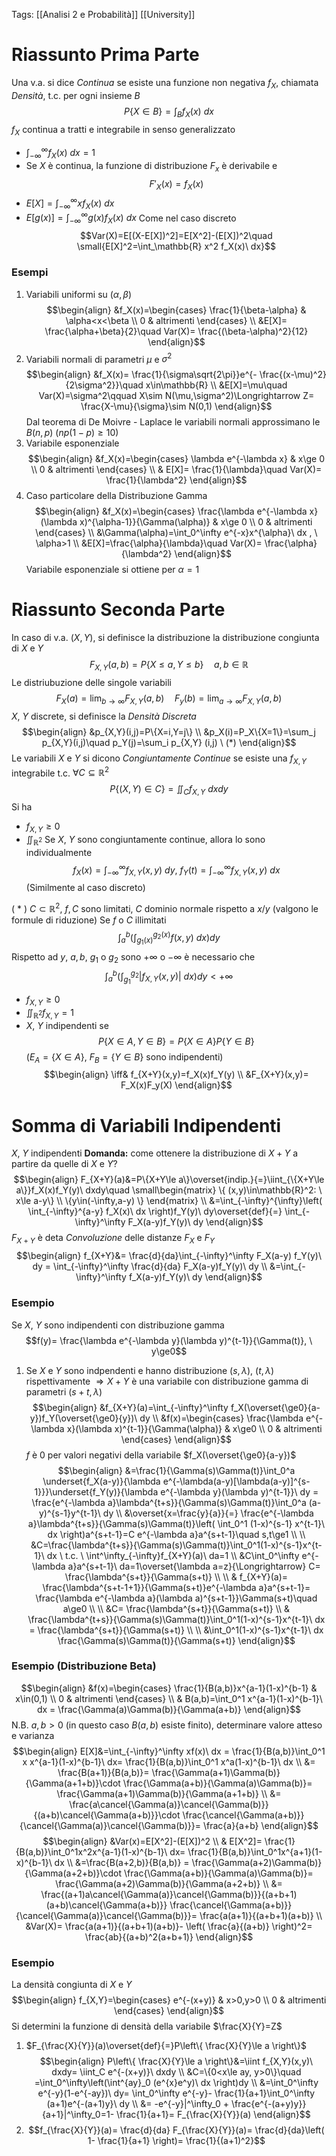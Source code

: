 Tags: [[Analisi 2 e Probabilità]] [[University]] 

# Riassunto Prima Parte
Una v.a. si dice *Continua* se esiste una funzione non negativa $f_X$, chiamata *Densità*, t.c. per ogni insieme $B$ $$P\{X\in B\}=\int_B f_X(x)\ dx$$ $f_X$ continua a tratti e integrabile in senso generalizzato
- $\int_{-\infty}^\infty f_X(x)\ dx=1$
- Se $X$ è continua, la funzione di distribuzione $F_x$ è derivabile e $$F'_X(x)=f_X(x)$$
- $E[X]=\int_{-\infty}^\infty xf_X(x)\ dx$
- $E[g(x)]=\int_{-\infty}^\infty g(x)f_X(x)\ dx$
Come nel caso discreto $$Var(X)=E[(X-E[X])^2]=E[X^2]-(E[X])^2\quad \small{E[X]^2=\int_\mathbb{R} x^2 f_X(x)\ dx}$$
### Esempi
1) Variabili uniformi su $(\alpha,\beta)$ $$\begin{align}
&f_X(x)=\begin{cases}
\frac{1}{\beta-\alpha} & \alpha<x<\beta \\
0 & altrimenti
\end{cases} \\
&E[X]= \frac{\alpha+\beta}{2}\quad Var(X)= \frac{(\beta-\alpha)^2}{12}
\end{align}$$
2) Variabili normali di parametri $\mu$ e $\sigma^2$ $$\begin{align}
&f_X(x)= \frac{1}{\sigma\sqrt{2\pi}}e^{- \frac{(x-\mu)^2}{2\sigma^2}}\quad x\in\mathbb{R} \\
&E[X]=\mu\quad Var(X)=\sigma^2\qquad X\sim N(\mu,\sigma^2)\Longrightarrow Z= \frac{X-\mu}{\sigma}\sim N(0,1)
\end{align}$$Dal teorema di De Moivre - Laplace le variabili normali approssimano le $B(n,p)$ ($np(1-p)\ge 10$)
3) Variabile esponenziale $$\begin{align}
&f_X(x)=\begin{cases}
\lambda e^{-\lambda x} & x\ge 0 \\
0 & altrimenti
\end{cases} \\
& E[X]= \frac{1}{\lambda}\quad Var(X)= \frac{1}{\lambda^2}
\end{align}$$
4) Caso particolare della Distribuzione Gamma $$\begin{align}
&f_X(x)=\begin{cases}
\frac{\lambda e^{-\lambda x}(\lambda x)^{\alpha-1}}{\Gamma(\alpha)} & x\ge 0 \\
0 & altrimenti
\end{cases} \\
&\Gamma(\alpha)=\int_0^\infty e^{-x}x^{\alpha}\ dx , \ \alpha>1 \\
&E[X]=\frac{\alpha}{\lambda}\quad Var(X)= \frac{\alpha}{\lambda^2} 
\end{align}$$Variabile esponenziale si ottiene per $\alpha=1$
# Riassunto Seconda Parte
In caso di v.a. $(X,Y)$, si definisce la distribuzione la distribuzione congiunta di $X$ e $Y$ $$F_{X,Y}(a,b)=P\{X\le a, Y\le b\}\quad a,b\in\mathbb{R}$$Le distriubuzione delle singole variabili $$F_X(a)=\lim_{b\to\infty} F_{X,Y}(a,b)\quad F_y(b)=\lim_{a\to\infty} F_{X,Y} (a,b)$$$X$, $Y$ discrete, si definisce la *Densità Discreta* $$\begin{align}
&p_{X,Y}(i,j)=P\{X=i,Y=j\} \\
&p_X(i)=P_X\{X=1\}=\sum_j p_{X,Y}(i,j)\quad p_Y(j)=\sum_i p_{X,Y} (i,j) \ (*)
\end{align}$$Le variabili $X$ e $Y$ si dicono *Congiuntamente Continue* se esiste una $f_{X,Y}$ integrabile t.c. $\forall C\subseteq\mathbb{R}^2$ $$P\{(X,Y)\in C\}=\iint_Cf_{X,Y}\ dxdy$$Si ha 
- $f_{X,Y}\ge0$
- $\iint_{\mathbb{R}^2}$
Se $X$, $Y$ sono congiuntamente continue, allora lo sono individualmente $$f_X(x)=\int_{-\infty}^\infty f_{X,Y}(x,y)\ dy,\ f_Y(t)=\int_{-\infty}^\infty f_{X,Y}(x,y)\ dx$$(Similmente al caso discreto)

( * ) $C\subset \mathbb{R}^2$, $f,C$ sono limitati, $C$ dominio normale rispetto a $x/y$ (valgono le formule di riduzione) 
Se $f$ o $C$ illimitati $$\int_a^b\left( \int_{g_1(x)}^{g_2(x)} f(x,y)\ dx \right)dy$$Rispetto ad $y$, $a,b$, $g_1$ o $g_2$ sono $+\infty$ o $-\infty$
è necessario che $$\int_a^b\left(\int_{g_1}^{g_2} |f_{X,Y}(x,y)|\ dx\right)dy<+\infty$$
- $f_{X,Y}\ge0$
- $\iint_{\mathbb{R}^2} f_{X,Y}=1$
- $X$, $Y$ indipendenti se $$P\{X\in A, Y\in B\}=P\{X\in A\}P\{Y\in B\}$$($E_A=\{X\in A\}$, $F_B=\{Y\in B\}$ sono indipendenti) $$\begin{align}
\iff& f_{X+Y}(x,y)=f_X(x)f_Y(y) \\
&F_{X+Y}(x,y)= F_X(x)F_y(X)
\end{align}$$
# Somma di Variabili Indipendenti
$X$, $Y$ indipendenti
**Domanda:** come ottenere la distribuzione di $X+Y$ a partire da quelle di $X$ e $Y$? $$\begin{align}
F_{X+Y}(a)&=P\{X+Y\le a\}\overset{indip.}{=}\iint_{\{X+Y\le a\}}f_X(x)f_Y(y)\ dxdy\quad \small\begin{matrix}
\{ (x,y)\in\mathbb{R}^2: \ x\le a-y\} \\
\{y\in(-\infty,a-y) \}
\end{matrix} \\
&=\int_{-\infty}^{\infty}\left( \int_{-\infty}^{a-y} f_X(x)\ dx \right)f_Y(y)\ dy\overset{def}{=} \int_{-\infty}^\infty F_X(a-y)f_Y(y)\ dy
\end{align}$$$F_{X+Y}$ è deta *Convoluzione* delle distanze $F_X$ e $F_Y$ $$\begin{align}
f_{X+Y}&= \frac{d}{da}\int_{-\infty}^\infty F_X(a-y) f_Y(y)\ dy = \int_{-\infty}^\infty \frac{d}{da} F_X(a-y)f_Y(y)\ dy \\
&=\int_{-\infty}^\infty f_X(a-y)f_Y(y)\ dy
\end{align}$$
### Esempio
Se $X$, $Y$ sono indipendenti con distribuzione gamma $$f(y)= \frac{\lambda e^{-\lambda y}(\lambda y)^{t-1}}{\Gamma(t)}, \ y\ge0$$
1) Se $X$ e $Y$ sono indpendenti e hanno distribuzione $(s, \lambda)$, $(t,\lambda)$ rispettivamente $\Longrightarrow X+Y$ è una variabile con distribuzione gamma di parametri $(s+t,\lambda)$ $$\begin{align}
&f_{X+Y}(a)=\int_{-\infty}^\infty f_X(\overset{\ge0}{a-y})f_Y(\overset{\ge0}{y})\ dy \\
&f(x)=\begin{cases}
\frac{\lambda e^{-\lambda  x}(\lambda x)^{t-1}}{\Gamma(\alpha)} & x\ge0 \\
0 & altrimenti
\end{cases}
\end{align}$$$f$ è 0 per valori negativi della variabile $f_X(\overset{\ge0}{a-y})$ $$\begin{align}
&=\frac{1}{\Gamma(s)\Gamma(t)}\int_0^a \underset{f_X(a-y)}{\lambda e^{-\lambda(a-y)[\lambda(a-y)]^{s-1}}}\underset{f_Y(y)}{\lambda e^{-\lambda y}(\lambda y)^{t-1}}\ dy = \frac{e^{-\lambda a}\lambda^{t+s}}{\Gamma(s)\Gamma(t)}\int_0^a (a-y)^{s-1}y^{t-1}\ dy \\
&\overset{x=\frac{y}{a}}{=} \frac{e^{-\lambda a}\lambda^{t+s}}{\Gamma(s)\Gamma(t)}\left( \int_0^1 (1-x)^{s-1} x^{t-1}\  dx \right)a^{s+t-1}=C e^{-\lambda a}a^{s+t-1}\quad s,t\ge1 \\
 \\
&C=\frac{\lambda^{t+s}}{\Gamma(s)\Gamma(t)}\int_0^1(1-x)^{s-1}x^{t-1}\ dx \ t.c. \ \int^\infty_{-\infty}f_{X+Y}(a)\ da=1 \\
&C\int_0^\infty e^{-\lambda a}a^{s+t-1}\ da=1\overset{\lambda a=z}{\Longrightarrow} C= \frac{\lambda^{s+t}}{\Gamma(s+t)} \\
 \\
& f_{X+Y}(a)= \frac{\lambda^{s+t-1+1}}{\Gamma(s+t)}e^{-\lambda a}a^{s+t-1}= \frac{\lambda e^{-\lambda a}(\lambda a)^{s+t-1}}\Gamma(s+t)\quad a\ge0 \\
 \\
&C= \frac{\lambda^{s+t}}{\Gamma(s+t)} \\
& \frac{\lambda^{t+s}}{\Gamma(s)\Gamma(t)}\int_0^1(1-x)^{s-1}x^{t-1}\ dx = \frac{\lambda^{s+t}}{\Gamma(s+t)} \\
 \\
&\int_0^1(1-x)^{s-1}x^{t-1}\ dx \frac{\Gamma(s)\Gamma(t)}{\Gamma(s+t)}
\end{align}$$
### Esempio (Distribuzione Beta)
$$\begin{align}
&f(x)=\begin{cases}
\frac{1}{B(a,b)}x^{a-1}(1-x)^{b-1} & x\in(0,1) \\
0 & altrimenti
\end{cases} \\
& B(a,b)=\int_0^1 x^{a-1}(1-x)^{b-1}\ dx = \frac{\Gamma(a)\Gamma(b)}{\Gamma(a+b)}
\end{align}$$N.B. $a,b>0$ (in questo caso $B(a,b)$ esiste finito), determinare valore atteso e varianza $$\begin{align}
E[X]&=\int_{-\infty}^\infty xf(x)\ dx = \frac{1}{B(a,b)}\int_0^1 x x^{a-1}(1-x)^{b-1}\ dx= \frac{1}{B(a,b)}\int_0^1 x^a(1-x)^{b-1}\ dx  \\
&= \frac{B(a+1)}{B(a,b)}= \frac{\Gamma(a+1)\Gamma(b)}{\Gamma(a+1+b)}\cdot \frac{\Gamma(a+b)}{\Gamma(a)\Gamma(b)}= \frac{\Gamma(a+1)\Gamma(b)}{\Gamma(a+1+b)} \\
&= \frac{a\cancel{\Gamma(a)}\cancel{\Gamma(b)}}{(a+b)\cancel{\Gamma(a+b)}}\cdot \frac{\cancel{\Gamma(a+b)}}{\cancel{\Gamma(a)}\cancel{\Gamma(b)}}= \frac{a}{a+b}
\end{align}$$ $$\begin{align}
&Var(x)=E[X^2]-(E[X])^2 \\
& E[X^2]= \frac{1}{B(a,b)}\int_0^1x^2x^{a-1}(1-x)^{b-1}\ dx= \frac{1}{B(a,b)}\int_0^1x^{a+1}(1-x)^{b-1}\ dx \\
&=\frac{B(a+2,b)}{B(a,b)} = \frac{\Gamma(a+2)\Gamma(b)}{\Gamma(a+2+b)}\cdot \frac{\Gamma(a+b)}{\Gamma(a)\Gamma(b)}= \frac{\Gamma(a+2)\Gamma(b)}{\Gamma(a+2+b)} \\
&= \frac{(a+1)a\cancel{\Gamma(a)}\cancel{\Gamma(b)}}{(a+b+1)(a+b)\cancel{\Gamma(a+b)}} \frac{\cancel{\Gamma(a+b)}}{\cancel{\Gamma(a)}\cancel{\Gamma(b)}}= \frac{a(a+1)}{(a+b+1)(a+b)} \\
&Var(X)= \frac{a(a+1)}{(a+b+1)(a+b)}- \left( \frac{a}{(a+b)} \right)^2= \frac{ab}{(a+b)^2(a+b+1)}
\end{align}$$
### Esempio 
La densità congiunta di $X$ e $Y$ $$\begin{align}
f_{X,Y}=\begin{cases}
e^{-(x+y)} & x>0,y>0 \\
0 & altrimenti
\end{cases}
\end{align}$$Si determini la funzione di densità della variabile $\frac{X}{Y}=Z$
1) $F_{\frac{X}{Y}}(a)\overset{def}{=}P\left\{ \frac{X}{Y}\le a \right\}$ $$\begin{align}
P\left\{ \frac{X}{Y}\le a \right\}&=\iint f_{X,Y}(x,y)\ dxdy= \iint_C e^{-(x+y)}\ dxdy \\
&C=\{0<x\le ay, y>0\}\quad =\int_0^\infty\left(\int^{ay}_0 (e^{x}e^y)\ dx \right)dy \\
&=\int_0^\infty e^{-y}(1-e^{-ay})\ dy= \int_0^\infty e^{-y}- \frac{1}{a+1}\int_0^\infty (a+1)e^{-(a+1)y}\ dy \\
&= -e^{-y}|^\infty_0 + \frac{e^{-(a+y)y}}{a+1}|^\infty_0=1- \frac{1}{a+1}= F_{\frac{X}{Y}}(a)
\end{align}$$
2) $$f_{\frac{X}{Y}}(a)= \frac{d}{da} F_{\frac{X}{Y}}(a)= \frac{d}{da}\left( 1- \frac{1}{a+1} \right)= \frac{1}{(a+1)^2}$$